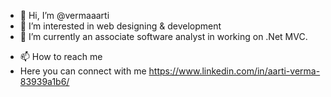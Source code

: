 - 👋 Hi, I’m @vermaaarti
- 👀 I’m interested in web designing & development
- 🌱 I’m currently an associate software analyst in working on .Net MVC.
<!-- - 💞️ I’m looking to collaborate on  -->
- 📫 How to reach me 
- Here you can connect with me https://www.linkedin.com/in/aarti-verma-83939a1b6/

<!---
vermaaarti/vermaaarti is a ✨ special ✨ repository because its `README.md` (this file) appears on your GitHub profile.
You can click the Preview link to take a look at your changes.
--->
